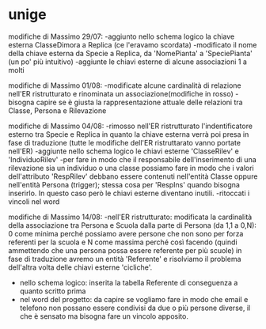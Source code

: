 # unige

modifiche di Massimo 29/07:
-aggiunto nello schema logico la chiave esterna ClasseDimora a Replica (ce l'eravamo scordata)
-modificato il nome della chiave esterna da Specie a Replica, da 'NomePianta' a 'SpeciePianta' (un po' più intuitivo)
-aggiunte le chiavi esterne di alcune associazioni 1 a molti

modifiche di Massimo 01/08:
-modificate alcune cardinalità di relazione nell'ER ristrutturato e rinominata un associazione(modifiche in rosso)
-bisogna capire se è giusta la rappresentazione attuale delle relazioni tra Classe, Persona e Rilevazione 


modifiche di Massimo 04/08:
-rimosso nell'ER ristrutturato l'indentificatore esterno tra Specie e Replica in quanto la chiave esterna verrà poi presa in fase di traduzione (tutte le modifiche dell'ER ristruttarato vanno portate nell'ER)
-aggiunte nello schema logico le chiavi esterne 'ClasseRilev' e 'IndividuoRilev'
-per fare in modo che il responsabile dell'inserimento di una rilevazione sia un individuo o una classe possiamo fare in modo che i valori dell'attributo 'RespRilev' debbano essere contenuti nell'entità Classe oppure nell'entità Persona (trigger); stessa cosa per 'RespIns' quando bisogna inserirlo. In questo caso però le chiavi esterne diventano inutili.
-ritoccati i vincoli nel word

modifiche di Massimo 14/08:
-nell'ER ristrutturato:
  modificata la cardinalità della associazione tra Persona e Scuola dalla parte di Persona (da 1,1 a 0,N): 0 come minima perché possiamo avere persone che non sono per forza referenti per la scuola e N come massima perché così facendo (quindi ammettendo che una persona possa essere referente per più scuole) in fase di traduzione avremo un entità 'Referente' e risolviamo il problema dell'altra volta delle chiavi esterne 'cicliche'.
- nello schema logico:
  inserita la tabella Referente di conseguenza a quanto scritto prima
- nel word del progetto: da capire se vogliamo fare in modo che email e telefono non possano essere condivisi da due o più persone diverse, il che è sensato ma bisogna fare un vincolo apposito.
